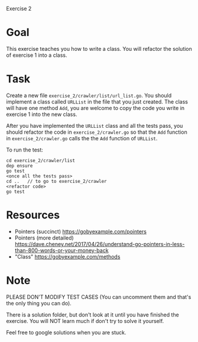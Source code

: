 Exercise 2

# Goal
This exercise teaches you how to write a class. You will refactor the solution of exercise 1 into a class.

# Task
Create a new file `exercise_2/crawler/list/url_list.go`. You should implement a class called `URLList` in the file that you just created. The class will have one method `Add`, you are welcome to copy the code you write in exercise 1 into the new class.

After you have implemented the `URLList` class and all the tests pass, you should refactor the code in `exercise_2/crawler.go` so that the `Add` function in `exercise_2/crawler.go` calls the the `Add` function of `URLList`.

To run the test:
```
cd exercise_2/crawler/list
dep ensure
go test
<once all the tests pass>
cd ..   // to go to exercise_2/crawler
<refactor code>
go test
```

# Resources
- Pointers (succinct) https://gobyexample.com/pointers
- Pointers (more detailed) https://dave.cheney.net/2017/04/26/understand-go-pointers-in-less-than-800-words-or-your-money-back
- "Class" https://gobyexample.com/methods

# Note
PLEASE DON'T MODIFY TEST CASES (You can uncomment them and that's the only thing you can do).

There is a solution folder, but don't look at it until you have finished the exercise. You will NOT learn much if don't try to solve it yourself.

Feel free to google solutions when you are stuck.
